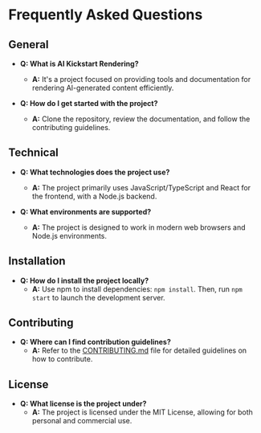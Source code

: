 # Frequently Asked Questions

## General

- **Q: What is AI Kickstart Rendering?**
  - **A:** It's a project focused on providing tools and documentation for rendering AI-generated content efficiently.

- **Q: How do I get started with the project?**
  - **A:** Clone the repository, review the documentation, and follow the contributing guidelines.

## Technical

- **Q: What technologies does the project use?**
  - **A:** The project primarily uses JavaScript/TypeScript and React for the frontend, with a Node.js backend.

- **Q: What environments are supported?**
  - **A:** The project is designed to work in modern web browsers and Node.js environments.

## Installation

- **Q: How do I install the project locally?**
  - **A:** Use npm to install dependencies: `npm install`. Then, run `npm start` to launch the development server.

## Contributing

- **Q: Where can I find contribution guidelines?**
  - **A:** Refer to the [CONTRIBUTING.md](CONTRIBUTING.md) file for detailed guidelines on how to contribute.

## License

- **Q: What license is the project under?**
  - **A:** The project is licensed under the MIT License, allowing for both personal and commercial use.